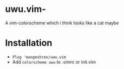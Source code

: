 # uwu.vim-
A vim-colorscheme which i think looks like a cat maybe 

# Installation 
- ```Plug 'mangeshrex/uwu.vim``` 
- Add ```colorscheme uwu``` to .vimrc or init.vim 


